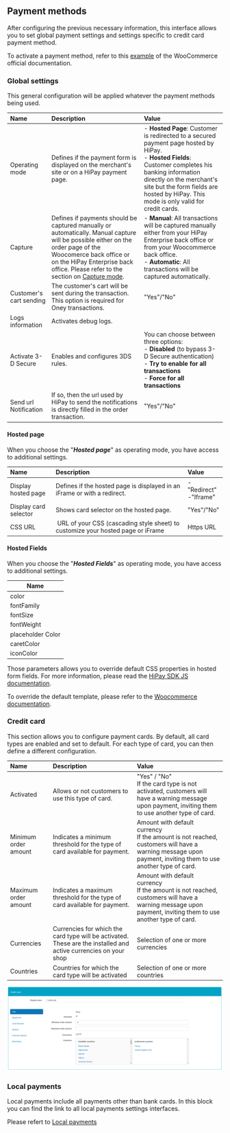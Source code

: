 ## Payment methods

After configuring the previous necessary information, this interface allows you to set 
global payment settings and settings specific to credit card payment method.

To activate a payment method, refer to this [example](https://docs.woocommerce.com/document/cheque/#section-1) of the WooCommerce official documentation.

### Global settings

This general configuration will be applied whatever the payment methods being used.

 | Name        | Description | Value |
 |:------------|:------------|:-----|
 | Operating mode | Defines if the payment form is displayed on the merchant's site or on a HiPay payment page. | - **Hosted Page**: Customer is redirected to a secured payment page hosted by HiPay. </br> - **Hosted Fields**: Customer completes his banking information directly on the merchant's site but the form fields are hosted by HiPay. This mode is only valid for credit cards. |
 | Capture        | Defines if payments should be captured manually or automatically. Manual capture will be possible either on the order page of the Woocomerce back office or on the HiPay Enterprise back office. Please refer to the section on [Capture mode](#Capture).  | - **Manual**: All transactions will be captured manually either from your HiPay Enterprise back office or from your Woocommerce back office. <br /> - **Automatic**: All transactions will be captured automatically.
 |  Customer's cart sending             | The customer's cart will be sent during the transaction. This option is required for Oney transactions.|"Yes"/"No"|
 | Logs information | Activates debug logs.  ||
 |  Activate 3-D Secure | Enables and configures 3DS rules. | You can choose between three options: <br /> - **Disabled** (to bypass 3-D Secure authentication) <br /> - **Try to enable for all transactions** <br /> - **Force for all transactions**|
 |  Send url Notification | If so, then the url used by HiPay to send the notifications is directly filled in the order transaction. | "Yes"/"No" |

#### Hosted page

When you choose the "**_Hosted page_**" as operating mode, you have access to additional settings.

   | Name               | Description | Value |
 |:------------|:------------|:-----|
 | Display hosted page      | Defines if the hosted page is displayed in an iFrame or with a redirect. | -"Redirect" <br /> -"Iframe"
 | Display card selector    | Shows card selector on the hosted page.| "Yes"/"No"
 | CSS URL                  | URL of your CSS (cascading style sheet) to customize your hosted page or iFrame | Https URL


#### Hosted Fields

When you choose the "**_Hosted Fields_**"  as operating mode, you have access to additional settings.

|  Name    |
|----------|
|  color    |
|  fontFamily |
| fontSize | 
| fontWeight |
| placeholder Color|
| caretColor |
| iconColor |

Those parameters allows you to override default CSS properties in hosted form fields.
For more information, please read the  [ HiPay SDK JS documentation](/doc/hipay-enterprise-sdk-js_3/Reference/).

To override the default template, please refer to the [Woocommerce documentation](https://docs.woocommerce.com/document/template-structure/). 

### Credit card

This section allows you to configure payment cards.
By default, all card types are enabled and set to default.
For each type of card, you can then define a different configuration.

   | Name               | Description | Value |
 |:------------|:------------|:-----|
 | Activated                     | Allows or not customers to use this type of card.   |"Yes" / "No" <br /> If the card type is not activated, customers will have a warning message upon payment, inviting them to use another type of card.
 | Minimum order amount          | Indicates a minimum threshold for the type of card available for payment.| Amount with default currency <br /> If the amount is not reached, customers will have a warning message upon payment, inviting them to use another type of card.|
 | Maximum order amount    | Indicates a maximum threshold for the type of card available for payment.| Amount with default currency <br /> If the amount is not reached, customers will have a warning message upon payment, inviting them to use another type of card. |
 |  Currencies             | Currencies for which the card type will be activated. These are the installed and active currencies on your shop | Selection of one or more currencies|
 |  Countries        |Countries for which the card type will be activated   |Selection of one or more countries|

![legend](images/card-configuration.png)

### Local payments

Local payments include all payments other than bank cards.
In this block you can find the link to all local payments settings interfaces.

Please refert to [Local payments](#local-payment-methods-configuration)


